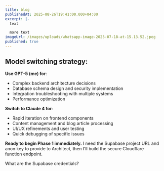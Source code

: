 ```yaml
---
title: blog
publishedAt: 2025-08-26T19:41:00.000+04:00
excerpt: |-
  text

  more text
imageUrl: /images/uploads/whatsapp-image-2025-07-18-at-15.13.52.jpeg
published: true
---
```

## Model switching strategy:

**Use GPT-5 (me) for**:

* Complex backend architecture decisions
* Database schema design and security implementation
* Integration troubleshooting with multiple systems
* Performance optimization

**Switch to Claude 4 for**:

* Rapid iteration on frontend components
* Content management and blog article processing
* UI/UX refinements and user testing
* Quick debugging of specific issues

**Ready to begin Phase 1 immediately.** I need the Supabase project URL and anon key to provide to Architect, then I'll build the secure Cloudflare function endpoint.

What are the Supabase credentials?
